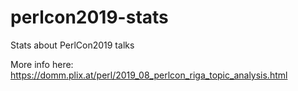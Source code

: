 # perlcon2019-stats
Stats about PerlCon2019 talks

More info here: https://domm.plix.at/perl/2019_08_perlcon_riga_topic_analysis.html
